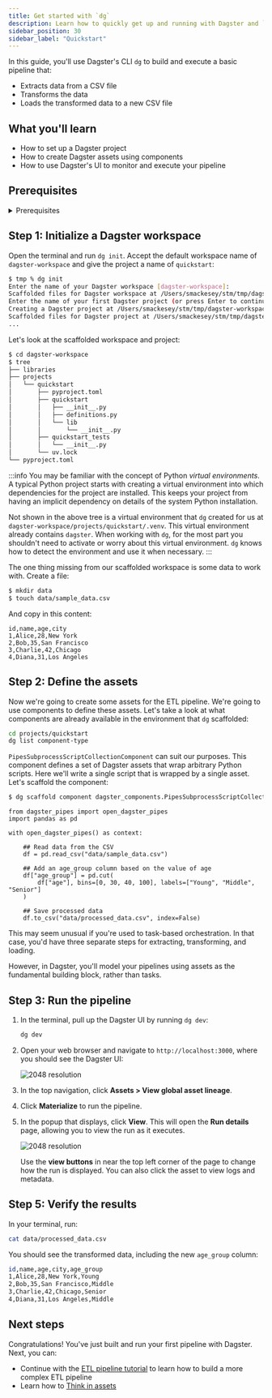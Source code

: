 ```yaml
---
title: Get started with `dg`
description: Learn how to quickly get up and running with Dagster and `dg`
sidebar_position: 30
sidebar_label: "Quickstart"
---
```


In this guide, you'll use Dagster's CLI `dg` to build and execute a basic pipeline that:

- Extracts data from a CSV file
- Transforms the data
- Loads the transformed data to a new CSV file

## What you'll learn

- How to set up a Dagster project
- How to create Dagster assets using components
- How to use Dagster's UI to monitor and execute your pipeline

## Prerequisites

<details>
  <summary>Prerequisites</summary>

To follow the steps in this guide, you'll need:

- Basic Python knowledge
- Python 3.9+ installed on your system. Refer to the [Installation guide](/getting-started/installation) for information.
- The python package manager `uv` and Dagster's CLI `dg`. Refer to the [`dg`
  Installation guide](/guides/labs/components/index.md#installation).
</details>

## Step 1: Initialize a Dagster workspace

Open the terminal and run `dg init`. Accept the default workspace name of
`dagster-workspace` and give the project a name of `quickstart`:

```bash
$ tmp % dg init
Enter the name of your Dagster workspace [dagster-workspace]:
Scaffolded files for Dagster workspace at /Users/smackesey/stm/tmp/dagster-workspace.
Enter the name of your first Dagster project (or press Enter to continue without creating a project): quickstart
Creating a Dagster project at /Users/smackesey/stm/tmp/dagster-workspace/projects/quickstart.
Scaffolded files for Dagster project at /Users/smackesey/stm/tmp/dagster-workspace/projects/quickstart.
...
```

Let's look at the scaffolded workspace and project:

```bash
$ cd dagster-workspace
$ tree
├── libraries
├── projects
│   └── quickstart
│       ├── pyproject.toml
│       ├── quickstart
│       │   ├── __init__.py
│       │   ├── definitions.py
│       │   └── lib
│       │       └── __init__.py
│       ├── quickstart_tests
│       │   └── __init__.py
│       └── uv.lock
└── pyproject.toml
```

:::info
You may be familiar with the concept of Python _virtual environments_. A
typical Python project starts with creating a virtual environment into which
dependencies for the project are installed. This keeps your project from
having an implicit dependency on details of the system Python installation.

Not shown in the above tree is a virtual environment that `dg` created for us
at `dagster-workspace/projects/quickstart/.venv`. This virtual environment
already contains `dagster`. When working with `dg`, for the most part you
shouldn't need to activate or worry about this virtual environment. `dg` knows
how to detect the environment and use it when necessary.
:::

The one thing missing from our scaffolded workspace is some data to work with.
Create a file:

```bash
$ mkdir data
$ touch data/sample_data.csv
```
And copy in this content:

```csv
id,name,age,city
1,Alice,28,New York
2,Bob,35,San Francisco
3,Charlie,42,Chicago
4,Diana,31,Los Angeles
```

## Step 2: Define the assets

Now we're going to create some assets for the ETL pipeline. We're going to use
components to define these assets. Let's take a look at what components are
already available in the environment that `dg` scaffolded:

```bash
cd projects/quickstart
dg list component-type
```

`PipesSubprocessScriptCollectionComponent` can suit our purposes. This
component defines a set of Dagster assets that wrap arbitrary Python scripts.
Here we'll write a single script that is wrapped by a single asset. Let's
scaffold the component:

```bash
$ dg scaffold component dagster_components.PipesSubprocessScriptCollectionComponent processed_data
```

```
from dagster_pipes import open_dagster_pipes
import pandas as pd

with open_dagster_pipes() as context:

    ## Read data from the CSV
    df = pd.read_csv("data/sample_data.csv")

    ## Add an age_group column based on the value of age
    df["age_group"] = pd.cut(
        df["age"], bins=[0, 30, 40, 100], labels=["Young", "Middle", "Senior"]
    )

    ## Save processed data
    df.to_csv("data/processed_data.csv", index=False)
```

This may seem unusual if you're used to task-based orchestration. In that case, you'd have three separate steps for extracting, transforming, and loading.

However, in Dagster, you'll model your pipelines using assets as the fundamental building block, rather than tasks.

## Step 3: Run the pipeline

1. In the terminal, pull up the Dagster UI by running `dg dev`:

   ```bash
   dg dev
   ```

2. Open your web browser and navigate to `http://localhost:3000`, where you should see the Dagster UI:

   ![2048 resolution](/images/getting-started/quickstart/dagster-ui-start.png)

3. In the top navigation, click **Assets > View global asset lineage**.

4. Click **Materialize** to run the pipeline.

5. In the popup that displays, click **View**. This will open the **Run details** page, allowing you to view the run as it executes.

   ![2048 resolution](/images/getting-started/quickstart/run-details.png)

   Use the **view buttons** in near the top left corner of the page to change how the run is displayed. You can also click the asset to view logs and metadata.

## Step 5: Verify the results

In your terminal, run:

```bash
cat data/processed_data.csv
```

You should see the transformed data, including the new `age_group` column:

```bash
id,name,age,city,age_group
1,Alice,28,New York,Young
2,Bob,35,San Francisco,Middle
3,Charlie,42,Chicago,Senior
4,Diana,31,Los Angeles,Middle
```

## Next steps

Congratulations! You've just built and run your first pipeline with Dagster. Next, you can:

- Continue with the [ETL pipeline tutorial](/etl-pipeline-tutorial/) to learn how to build a more complex ETL pipeline
- Learn how to [Think in assets](/guides/build/assets/)
